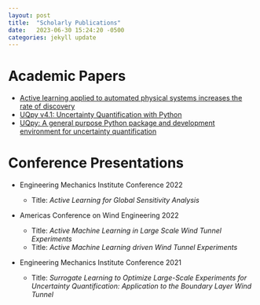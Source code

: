 ```yaml
---
layout: post
title:  "Scholarly Publications"
date:   2023-06-30 15:24:20 -0500
categories: jekyll update
---
```


# Academic Papers

- [Active learning applied to automated physical systems increases the rate of discovery](https://www.nature.com/articles/s41598-023-35257-7)
- [UQpy v4.1: Uncertainty Quantification with Python](https://arxiv.org/abs/2305.09572)
- [UQpy: A general purpose Python package and development environment for uncertainty quantification](https://www.sciencedirect.com/science/article/abs/pii/S1877750320305056)

# Conference Presentations
- Engineering Mechanics Institute Conference 2022
  
    - Title: _Active Learning for Global Sensitivity Analysis_

- Americas Conference on Wind Engineering 2022

    - Title: _Active Machine Learning in Large Scale Wind Tunnel Experiments_
    - Title: _Active Machine Learning driven Wind Tunnel Experiments​_
      
- Engineering Mechanics Institute Conference 2021

    - Title: _Surrogate Learning to Optimize Large-Scale Experiments for Uncertainty Quantification: Application to the Boundary Layer Wind Tunnel​_

[jekyll-docs]: https://jekyllrb.com/docs/home
[jekyll-gh]:   https://github.com/jekyll/jekyll
[jekyll-talk]: https://talk.jekyllrb.com/
